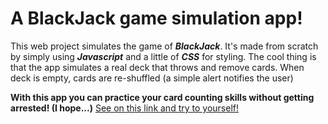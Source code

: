 # A BlackJack game simulation app!

This web project simulates the game of ***BlackJack***. It's made from scratch by simply using ***Javascript*** and a little of ***CSS*** for styling.
The cool thing is that the app simulates a real deck that throws and remove cards. 
When deck is empty, cards are re-shuffled (a simple alert notifies the user)

**With this app you can practice your card counting skills without getting arrested! (I hope...)**
[See on this link and try to yourself!](https://monumental-cuchufli-cbe520.netlify.app/)

